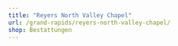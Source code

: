 ```yaml
---
title: "Reyers North Valley Chapel"
url: /grand-rapids/reyers-north-valley-chapel/
shop: Bestattungen
---
```

